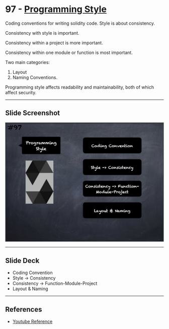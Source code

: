 # 97 - [Programming Style](Programming%20Style.md)
Coding conventions for writing solidity code. Style is about consistency. 

Consistency with style is important. 

Consistency within a project is more important. 

Consistency within one module or function is most important. 

Two main categories: 

1. Layout 
2. Naming Conventions. 

Programming style affects readability and maintainability, both of which affect security.

___
## Slide Screenshot
![097.jpg](../../images/2.%20Solidity%20101/097.jpg)
___
## Slide Deck
- Coding Convention
- Style -> Consistency
- Consistency -> Function-Module-Project
- Layout & Naming
___
## References
- [Youtube Reference](https://youtu.be/_oN7XuyhoZA?t=1391)


